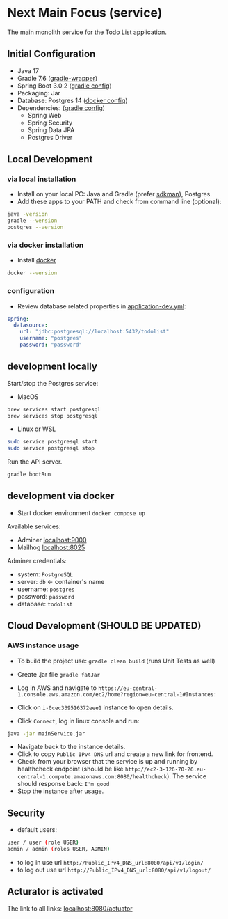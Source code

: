 # Next Main Focus (service)

The main monolith service for the Todo List application.

## Initial Configuration

- Java 17
- Gradle 7.6 ([gradle-wrapper](gradle/wrapper/gradle-wrapper.properties))
- Spring Boot 3.0.2 ([gradle config](build.gradle))
- Packaging: Jar
- Database: Postgres 14 ([docker config](docker-compose.yml))
- Dependencies: ([gradle config](build.gradle))
  - Spring Web
  - Spring Security
  - Spring Data JPA
  - Postgres Driver

## Local Development

### via local installation

- Install on your local PC: Java and Gradle (prefer [sdkman](https://sdkman.io)), Postgres.
- Add these apps to your PATH and check from command line (optional):

```bash
java -version
gradle --version
postgres --version
```

### via docker installation

- Install [docker](https://www.docker.com)

```sh
docker --version
```

### configuration

- Review database related properties in [application-dev.yml](src/main/resources/application-dev.yml):

```yaml
spring:
  datasource:
    url: "jdbc:postgresql://localhost:5432/todolist"
    username: "postgres"
    password: "password"
```

## development locally

Start/stop the Postgres service:

- MacOS

```sh
brew services start postgresql
brew services stop postgresql
```

- Linux or WSL

```sh
sudo service postgresql start
sudo service postgresql stop
```

Run the API server.

```sh
gradle bootRun
```

## development via docker

- Start docker environment `docker compose up`

Available services:

- Adminer [localhost:9000](http://localhost:9000/)
- Mailhog [localhost:8025](http://localhost:9000/)

Adminer credentials:

- system: `PostgreSQL`
- server: `db` <- container's name
- username: `postgres`
- password: `password`
- database: `todolist`

## Cloud Development (SHOULD BE UPDATED)

### AWS instance usage

- To build the project use: `gradle clean build` (runs Unit Tests as well)
- Create .jar file `gradle fatJar`

- Log in AWS and navigate to `https://eu-central-1.console.aws.amazon.com/ec2/home?region=eu-central-1#Instances:`
- Click on `i-0cec339516372eee1` instance to open details.
- Click `Connect`, log in linux console and run:

```sh
java -jar mainService.jar
```

- Navigate back to the instance details.
- Click to copy `Public IPv4 DNS` url and create a new link for frontend.
- Check from your browser that the service is up and running by healthcheck endpoint (should be like `http://ec2-3-126-70-26.eu-central-1.compute.amazonaws.com:8080/healthcheck`).
The service should response back: `I'm good`
- Stop the instance after usage.

## Security

- default users:

```sh
user / user (role USER)
admin / admin (roles USER, ADMIN)
```

- to log in use url `http://Public_IPv4_DNS_url:8080/api/v1/login/`
- to log out use url `http://Public_IPv4_DNS_url:8080/api/v1/logout/`

## Acturator is activated

The link to all links: [localhost:8080/actuator](http://localhost:8080/actuator)

